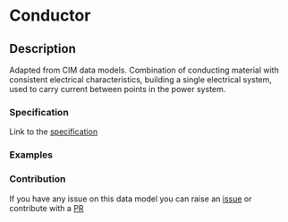 # Conductor

## Description 

Adapted from CIM data models. Combination of conducting material with consistent electrical characteristics, building a single electrical system, used to carry current between points in the power system.
### Specification

Link to the [specification](https://smart-data-models.github.io/dataModel.EnergyCIM/Conductor/doc/spec.md)
### Examples
### Contribution

 If you have any issue on this data model you can raise an [issue](https://github.com/smart-data-models/dataModel.EnergyCIM/issues)  or contribute with a [PR](https://github.com/smart-data-models/dataModel.EnergyCIM/pulls)